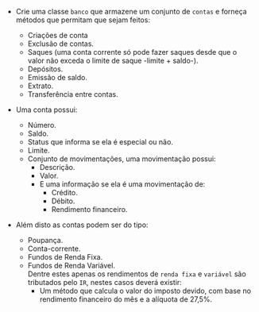 - Crie uma classe `banco` que armazene um conjunto de `contas` e forneça métodos que permitam que sejam feitos:
  - Criações de conta
  - Exclusão de contas.
  - Saques (uma conta corrente só pode fazer saques desde que o valor não exceda o limite de saque -limite + saldo-).
  - Depósitos.
  - Emissão de saldo.
  - Extrato.
  - Transferência entre contas.

- Uma conta possui:
  - Número.
  - Saldo.
  - Status que informa se ela é especial ou não.
  - Limite.
  - Conjunto de movimentações, uma movimentação possui:
    - Descrição.
    - Valor.
    - E uma informação se ela é uma movimentação de:
      - Crédito.
      - Débito.
      - Rendimento financeiro. 

- Além disto as contas podem ser do tipo: 
  - Poupança.
  - Conta-corrente.
  - Fundos de Renda Fixa.
  - Fundos de Renda Variável.  
  Dentre estes apenas os rendimentos de `renda fixa` e `variável` são tributados pelo `IR`, nestes casos deverá existir:
    - Um método que calcula o valor do imposto devido, com base no rendimento financeiro do mês e a alíquota de 27,5%.
